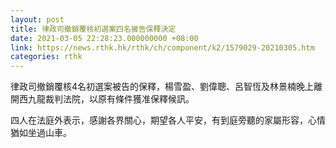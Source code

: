 ```yaml
---
layout: post
title: 律政司撤銷覆核初選案四名被告保釋決定
date: 2021-03-05 22:28:23.000000000 +08:00
link: https://news.rthk.hk/rthk/ch/component/k2/1579029-20210305.htm
categories: rthk
---
```


律政司撤銷覆核4名初選案被告的保釋，楊雪盈、劉偉聰、呂智恆及林景楠晚上離開西九龍裁判法院，以原有條件獲准保釋候訊。

四人在法庭外表示，感謝各界關心，期望各人平安，有到庭旁聽的家屬形容，心情猶如坐過山車。
